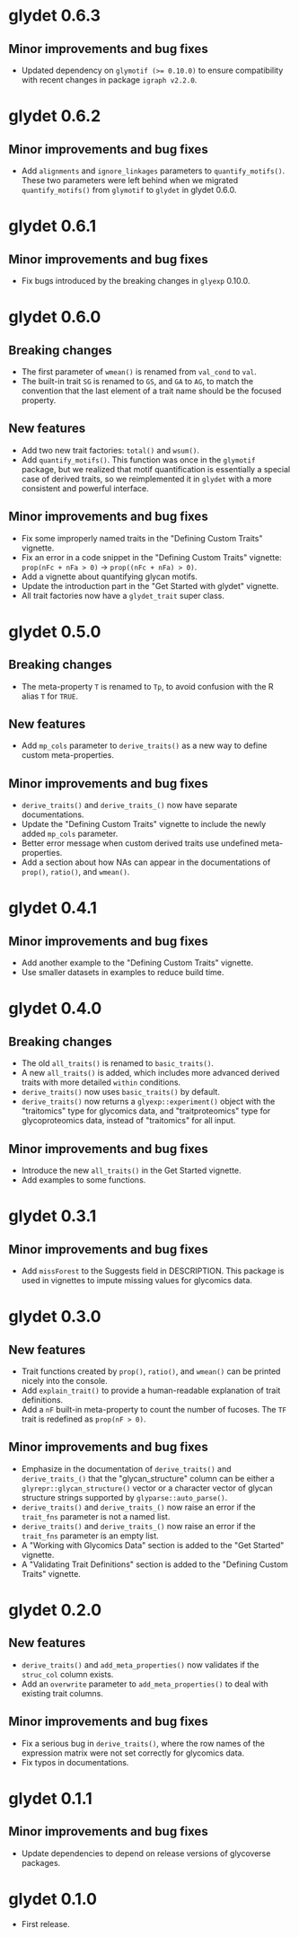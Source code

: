 # glydet 0.6.3

## Minor improvements and bug fixes

* Updated dependency on `glymotif (>= 0.10.0)` to ensure compatibility with recent changes in package `igraph v2.2.0`.

# glydet 0.6.2

## Minor improvements and bug fixes

* Add `alignments` and `ignore_linkages` parameters to `quantify_motifs()`. These two parameters were left behind when we migrated `quantify_motifs()` from `glymotif` to `glydet` in glydet 0.6.0.

# glydet 0.6.1

## Minor improvements and bug fixes

* Fix bugs introduced by the breaking changes in `glyexp` 0.10.0.

# glydet 0.6.0

## Breaking changes

* The first parameter of `wmean()` is renamed from `val_cond` to `val`.
* The built-in trait `SG` is renamed to `GS`, and `GA` to `AG`, to match the convention that the last element of a trait name should be the focused property.

## New features

* Add two new trait factories: `total()` and `wsum()`.
* Add `quantify_motifs()`. This function was once in the `glymotif` package, but we realized that motif quantification is essentially a special case of derived traits, so we reimplemented it in `glydet` with a more consistent and powerful interface.

## Minor improvements and bug fixes

* Fix some improperly named traits in the "Defining Custom Traits" vignette.
* Fix an error in a code snippet in the "Defining Custom Traits" vignette: `prop(nFc + nFa > 0)` -> `prop((nFc + nFa) > 0)`.
* Add a vignette about quantifying glycan motifs.
* Update the introduction part in the "Get Started with glydet" vignette.
* All trait factories now have a `glydet_trait` super class.

# glydet 0.5.0

## Breaking changes

* The meta-property `T` is renamed to `Tp`, to avoid confusion with the R alias `T` for `TRUE`.

## New features

* Add `mp_cols` parameter to `derive_traits()` as a new way to define custom meta-properties.

## Minor improvements and bug fixes

* `derive_traits()` and `derive_traits_()` now have separate documentations.
* Update the "Defining Custom Traits" vignette to include the newly added `mp_cols` parameter.
* Better error message when custom derived traits use undefined meta-properties.
* Add a section about how NAs can appear in the documentations of `prop()`, `ratio()`, and `wmean()`.

# glydet 0.4.1

## Minor improvements and bug fixes

* Add another example to the "Defining Custom Traits" vignette.
* Use smaller datasets in examples to reduce build time.

# glydet 0.4.0

## Breaking changes

* The old `all_traits()` is renamed to `basic_traits()`.
* A new `all_traits()` is added, which includes more advanced derived traits with more detailed `within` conditions.
* `derive_traits()` now uses `basic_traits()` by default.
* `derive_traits()` now returns a `glyexp::experiment()` object with the "traitomics" type for glycomics data, and "traitproteomics" type for glycoproteomics data, instead of "traitomics" for all input.

## Minor improvements and bug fixes

* Introduce the new `all_traits()` in the Get Started vignette.
* Add examples to some functions.

# glydet 0.3.1

## Minor improvements and bug fixes

* Add `missForest` to the Suggests field in DESCRIPTION. This package is used in vignettes to impute missing values for glycomics data.

# glydet 0.3.0

## New features

* Trait functions created by `prop()`, `ratio()`, and `wmean()` can be printed nicely into the console.
* Add `explain_trait()` to provide a human-readable explanation of trait definitions.
* Add a `nF` built-in meta-property to count the number of fucoses. The `TF` trait is redefined as `prop(nF > 0)`.

## Minor improvements and bug fixes

* Emphasize in the documentation of `derive_traits()` and `derive_traits_()` that the "glycan_structure" column can be either a `glyrepr::glycan_structure()` vector or a character vector of glycan structure strings supported by `glyparse::auto_parse()`.
* `derive_traits()` and `derive_traits_()` now raise an error if the `trait_fns` parameter is not a named list.
* `derive_traits()` and `derive_traits_()` now raise an error if the `trait_fns` parameter is an empty list.
* A "Working with Glycomics Data" section is added to the "Get Started" vignette.
* A "Validating Trait Definitions" section is added to the "Defining Custom Traits" vignette.

# glydet 0.2.0

## New features

* `derive_traits()` and `add_meta_properties()` now validates if the `struc_col` column exists.
* Add an `overwrite` parameter to `add_meta_properties()` to deal with existing trait columns.

## Minor improvements and bug fixes

* Fix a serious bug in `derive_traits()`, where the row names of the expression matrix were not set correctly for glycomics data.
* Fix typos in documentations.

# glydet 0.1.1

## Minor improvements and bug fixes

* Update dependencies to depend on release versions of glycoverse packages.

# glydet 0.1.0

* First release.
